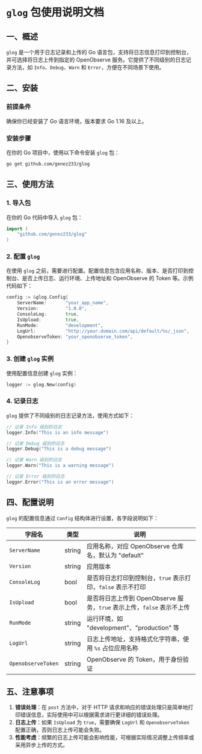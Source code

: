 # `glog` 包使用说明文档

## 一、概述

`glog` 是一个用于日志记录和上传的 Go 语言包，支持将日志信息打印到控制台，并可选择将日志上传到指定的 OpenObserve 服务。它提供了不同级别的日志记录方法，如 `Info`、`Debug`、`Warn` 和 `Error`，方便在不同场景下使用。

## 二、安装

### 前提条件

确保你已经安装了 Go 语言环境，版本要求 Go 1.16 及以上。

### 安装步骤

在你的 Go 项目中，使用以下命令安装 `glog` 包：

```sh
go get github.com/genez233/glog
```

## 三、使用方法

### 1. 导入包

在你的 Go 代码中导入 `glog` 包：

```go
import (
    "github.com/genez233/glog"
)
```

### 2. 配置 `glog`

在使用 `glog` 之前，需要进行配置。配置信息包含应用名称、版本、是否打印到控制台、是否上传日志、运行环境、上传地址和 OpenObserve 的 Token 等。示例代码如下：

```go
config := &glog.Config{
    ServerName:       "your_app_name",
    Version:          "1.0.0",
    ConsoleLog:       true,
    IsUpload:         true,
    RunMode:          "development",
    LogUrl:           "http://your.domain.com/api/default/%s/_json",
    OpenobserveToken: "your_openobserve_token",
}
```

### 3. 创建 `glog` 实例

使用配置信息创建 `glog` 实例：

```go
logger := glog.New(config)
```

### 4. 记录日志

`glog` 提供了不同级别的日志记录方法，使用方式如下：

```go
// 记录 Info 级别的日志
logger.Info("This is an info message")

// 记录 Debug 级别的日志
logger.Debug("This is a debug message")

// 记录 Warn 级别的日志
logger.Warn("This is a warning message")

// 记录 Error 级别的日志
logger.Error("This is an error message")
```

## 四、配置说明

`glog` 的配置信息通过 `Config` 结构体进行设置，各字段说明如下：

| 字段名             | 类型   | 说明                                                         |
| ------------------ | ------ | ------------------------------------------------------------ |
| `ServerName`       | string | 应用名称，对应 OpenObserve 仓库名，默认为 "default"          |
| `Version`          | string | 应用版本                                                     |
| `ConsoleLog`       | bool   | 是否将日志打印到控制台，`true` 表示打印，`false` 表示不打印  |
| `IsUpload`         | bool   | 是否将日志上传到 OpenObserve 服务，`true` 表示上传，`false` 表示不上传 |
| `RunMode`          | string | 运行环境，如 "development"、"production" 等                  |
| `LogUrl`           | string | 日志上传地址，支持格式化字符串，使用 `%s` 占位应用名称       |
| `OpenobserveToken` | string | OpenObserve 的 Token，用于身份验证                           |

## 五、注意事项

1. **错误处理**：在 `post` 方法中，对于 HTTP 请求和响应的错误处理只是简单地打印错误信息，实际使用中可以根据需求进行更详细的错误处理。
2. **日志上传**：如果 `IsUpload` 为 `true`，需要确保 `LogUrl` 和 `OpenobserveToken` 配置正确，否则日志上传可能会失败。
3. **性能考虑**：频繁的日志上传可能会影响性能，可根据实际情况调整上传频率或采用异步上传的方式。
